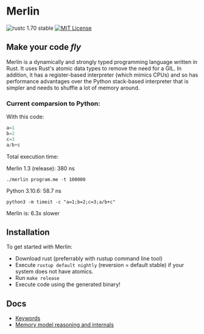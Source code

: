 # Merlin

![rustc 1.70 stable](https://img.shields.io/badge/rustc-1.70.0-brightgreen)
[![MIT License](https://img.shields.io/badge/License-MIT-informational)](LICENSE)

<h2><strong>Make your code <i>fly</i></strong></h2>

Merlin is a dynamically and strongly typed programming language written in Rust. It uses Rust's atomic data types to remove the need for a GIL.
In addition, it has a register-based interpreter (which mimics CPUs) and so has performance advantages over the Python stack-based interpreter that is simpler and needs to shuffle a lot of memory around.

### Current comparsion to Python:

With this code:
```Python
a=1
b=2
c=3
a/b+c
```
Total execution time:

Merlin 1.3 (release): 380 ns

`./merlin program.me -t 100000`

Python 3.10.6: 58.7 ns 

`python3 -m timeit -c "a=1;b=2;c=3;a/b+c"`

Merlin is: 6.3x slower

## Installation
To get started with Merlin:
- Download rust (preferrably with rustup command line tool)
- Execute `rustup default nightly` (reversion = default stable) if your system does not have atomics.
- Run `make release`
- Execute code using the generated binary!

## Docs
- [Keywords](docs/keywords.md)
- [Memory model reasoning and internals](docs/memory_model.md)